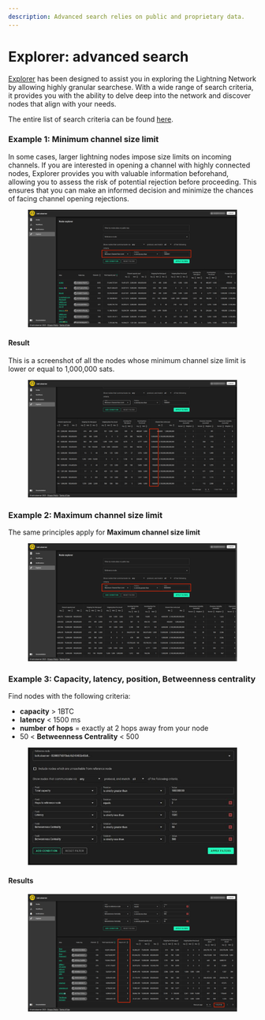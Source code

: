 ```yaml
---
description: Advanced search relies on public and proprietary data.
---
```


# Explorer: advanced search

[Explorer](https://bolt.observer/explorer) has been designed to assist you in exploring the Lightning Network by allowing highly granular searchese. With a wide range of search criteria, it provides you with the ability to delve deep into the network and discover nodes that align with your needs.

The entire list of search criteria can be found [here](../../bolt.observer/explorer.md).

###

### Example 1: Minimum channel size limit

In some cases, larger lightning nodes impose size limits on incoming channels. If you are interested in opening a channel with highly connected nodes, Explorer provides you with valuable information beforehand, allowing you to assess the risk of potential rejection before proceeding. This ensures that you can make an informed decision and minimize the chances of facing channel opening rejections.

<figure><img src="../../.gitbook/assets/Explorer3.png" alt=""><figcaption></figcaption></figure>

#### Result

This is a screenshot of all the nodes whose minimum channel size limit is lower or equal to 1,000,000 sats. &#x20;

<figure><img src="../../.gitbook/assets/Explorer4 (1).png" alt=""><figcaption></figcaption></figure>



### Example 2: Maximum channel size limit

The same principles apply for **Maximum channel size limit**&#x20;

<figure><img src="../../.gitbook/assets/Explorer5.png" alt=""><figcaption></figcaption></figure>

### Example 3: Capacity, latency, position, Betweenness centrality&#x20;

Find nodes with the following criteria:&#x20;

* **capacity** > 1BTC
* **latency** < 1500 ms
* **number of hops** = exactly at 2 hops away from your node
* 50 < **Betweenness Centrality** < 500

<figure><img src="../../.gitbook/assets/image (2) (1).png" alt=""><figcaption></figcaption></figure>

#### Results

<figure><img src="../../.gitbook/assets/Explorer2.png" alt=""><figcaption></figcaption></figure>



